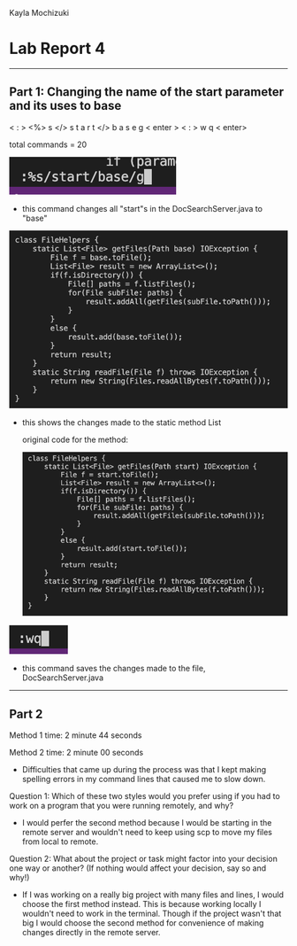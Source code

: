 Kayla Mochizuki
# Lab Report 4
---
## Part 1: Changing the name of the start parameter and its uses to base

< : > <%> s </> s t a r t </> b a s e g < enter >
< : > w q < enter>

total commands = 20
  
![screenshot](images/lab7command.png)

- this command changes all "start"s in the DocSearchServer.java to "base"
  
![screenshot](images/lab7changes.png)
  
- this shows the changes made to the static method List

  original code for the method:
 
  ![screenshot](images/lab7og.png)


![screenshot](images/lab7save.png)

- this command saves the changes made to the file, DocSearchServer.java

---
## Part 2

  Method 1 time: 2 minute 44 seconds
  
  Method 2 time: 2 minute 00 seconds
  
  - Difficulties that came up during the process was that I kept making spelling errors in my command lines that caused me to slow down.
  
 Question 1: Which of these two styles would you prefer using if you had to work on a program that you were running remotely, and why?
  - I would perfer the second method because I would be starting in the remote server and wouldn't need to keep using scp to move my files from local to remote.
  
 Question 2: What about the project or task might factor into your decision one way or another? (If nothing would affect your decision, say so and why!)
  - If I was working on a really big project with many files and lines, I would choose the first method instead. This is because working locally I wouldn't need to work in the terminal. Though if the project wasn't that big I would choose the second method for convenience of making changes directly in the remote server.
